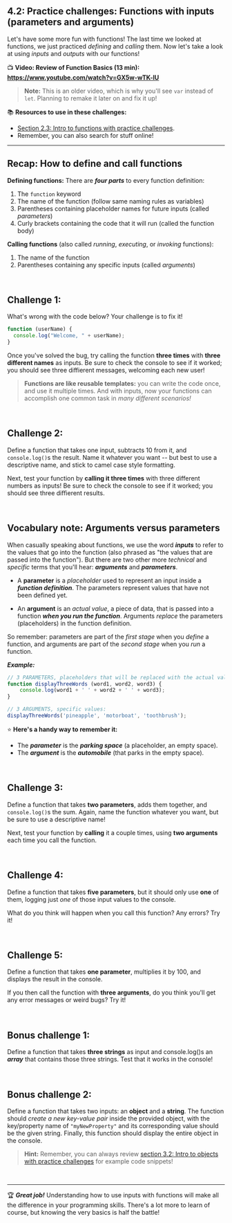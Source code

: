 ## 4.2: Practice challenges: Functions with inputs (parameters and arguments)

Let's have some more fun with functions! The last time we looked at functions, we just practiced *defining* and *calling* them. Now let's take a look at using *inputs* and *outputs* with our functions!

📺 **Video: Review of Function Basics (13 min): https://www.youtube.com/watch?v=GX5w-wTK-lU**

  > **Note:** This is an older video, which is why you'll see `var` instead of `let`. Planning to remake it later on and fix it up!

:books: **Resources to use in these challenges:**
  - [Section 2.3: Intro to functions with practice challenges](https://github.com/LearnTeachCode/intro-javascript-class/blob/march-2018/week-2/2-3-function-intro-challenges.md).
  - Remember, you can also search for stuff online!

<hr/>

## Recap: How to define and call functions

**Defining functions:** There are ***four parts*** to every function definition:

  1. The `function` keyword
  2. The name of the function (follow same naming rules as variables)
  3. Parentheses containing placeholder names for future inputs (called *parameters*)
  4. Curly brackets containing the code that it will run (called the function body)

**Calling functions** (also called *running*, *executing*, or *invoking* functions):

  1. The name of the function
  2. Parentheses containing any specific inputs (called *arguments*)

<br/>

## Challenge 1:

What's wrong with the code below? Your challenge is to fix it!

```javascript
function (userName) {
  console.log("Welcome, " + userName);
}
```

Once you've solved the bug, try calling the function **three times** with **three different names** as inputs. Be sure to check the console to see if it worked; you should see three diffierent messages, welcoming each new user!

  > **Functions are like reusable templates:** you can write the code once, and use it multiple times. And with inputs, now your functions can accomplish one common task in *many different scenarios!*

<br/>

## Challenge 2:

Define a function that takes one input, subtracts 10 from it, and `console.log()`s the result. Name it whatever you want -- but best to use a descriptive name, and stick to camel case style formatting.

Next, test your function by **calling it three times** with three different numbers as inputs! Be sure to check the console to see if it worked; you should see three diffierent results.

<br/>

## Vocabulary note: Arguments versus parameters

When casually speaking about functions, we use the word ***inputs*** to refer to the values that go into the function (also phrased as "the values that are passed into the function"). But there are two other more *technical* and *specific* terms that you'll hear: ***arguments*** and ***parameters***.

  - A **parameter** is a *placeholder* used to represent an input inside a ***function definition***. The parameters represent values that have not been defined yet.
  
  - An **argument** is an *actual value*, a piece of data, that is passed into a function ***when you run the function***. Arguments *replace* the parameters (placeholders) in the function definition.
  
So remember: parameters are part of the *first stage* when you *define* a function, and arguments are part of the *second stage* when you *run* a function.

***Example:***

```javascript
// 3 PARAMETERS, placeholders that will be replaced with the actual values later:
function displayThreeWords (word1, word2, word3) {
	console.log(word1 + ' ' + word2 + ' ' + word3);
}

// 3 ARGUMENTS, specific values:
displayThreeWords('pineapple', 'motorboat', 'toothbrush');
```

:star: **Here's a handy way to remember it:**

  - The ***parameter*** is the ***parking space*** (a placeholder, an empty space).
  - The ***argument*** is the ***automobile*** (that parks in the empty space).

<br/>

## Challenge 3:

Define a function that takes **two parameters**, adds them together, and `console.log()`s the sum. Again, name the function whatever you want, but be sure to use a descriptive name!

Next, test your function by **calling** it a couple times, using **two arguments** each time you call the function.

<br/>

## Challenge 4:

Define a function that takes **five parameters**, but it should only use **one** of them, logging just *one* of those input values to the console.

What do you think will happen when you call this function? Any errors? Try it!

<br/>


## Challenge 5:

Define a function that takes **one parameter**, multiplies it by 100, and displays the result in the console.

If you then call the function with **three arguments**, do you think you'll get any error messages or weird bugs? Try it!

<br/>

## Bonus challenge 1:

Define a function that takes **three strings** as input and console.log()s an ***array*** that contains those three strings. Test that it works in the console!

<br/>


## Bonus challenge 2:

Define a function that takes two inputs: an **object** and a **string**. The function should *create a new key-value pair* inside the provided object, with the key/property name of `"myNewProperty"` and its corresponding value should be the given string. Finally, this function should display the entire object in the console.

  > **Hint:** Remember, you can always review [section 3.2: Intro to objects with practice challenges](https://github.com/LearnTeachCode/intro-javascript-class/blob/march-2018/week-3/3-2-object-challenges.md) for example code snippets!

</br>



<hr/>

:trophy: ***Great job!*** Understanding how to use inputs with functions will make all the difference in your programming skills. There's a lot more to learn of course, but knowing the very basics is half the battle!
